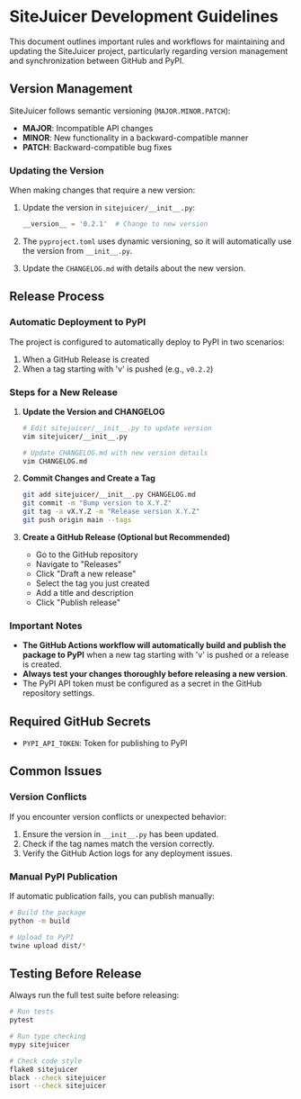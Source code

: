 # SiteJuicer Development Guidelines

This document outlines important rules and workflows for maintaining and updating the SiteJuicer project, particularly regarding version management and synchronization between GitHub and PyPI.

## Version Management

SiteJuicer follows semantic versioning (`MAJOR.MINOR.PATCH`):

- **MAJOR**: Incompatible API changes
- **MINOR**: New functionality in a backward-compatible manner
- **PATCH**: Backward-compatible bug fixes

### Updating the Version

When making changes that require a new version:

1. Update the version in `sitejuicer/__init__.py`:
   ```python
   __version__ = '0.2.1'  # Change to new version
   ```

2. The `pyproject.toml` uses dynamic versioning, so it will automatically use the version from `__init__.py`.

3. Update the `CHANGELOG.md` with details about the new version.

## Release Process

### Automatic Deployment to PyPI

The project is configured to automatically deploy to PyPI in two scenarios:

1. When a GitHub Release is created
2. When a tag starting with 'v' is pushed (e.g., `v0.2.2`)

### Steps for a New Release

1. **Update the Version and CHANGELOG**
   ```bash
   # Edit sitejuicer/__init__.py to update version
   vim sitejuicer/__init__.py
   
   # Update CHANGELOG.md with new version details
   vim CHANGELOG.md
   ```

2. **Commit Changes and Create a Tag**
   ```bash
   git add sitejuicer/__init__.py CHANGELOG.md
   git commit -m "Bump version to X.Y.Z"
   git tag -a vX.Y.Z -m "Release version X.Y.Z"
   git push origin main --tags
   ```

3. **Create a GitHub Release (Optional but Recommended)**
   - Go to the GitHub repository
   - Navigate to "Releases"
   - Click "Draft a new release"
   - Select the tag you just created
   - Add a title and description
   - Click "Publish release"

### Important Notes

- **The GitHub Actions workflow will automatically build and publish the package to PyPI** when a new tag starting with 'v' is pushed or a release is created.
- **Always test your changes thoroughly before releasing a new version**.
- The PyPI API token must be configured as a secret in the GitHub repository settings.

## Required GitHub Secrets

- `PYPI_API_TOKEN`: Token for publishing to PyPI

## Common Issues

### Version Conflicts

If you encounter version conflicts or unexpected behavior:

1. Ensure the version in `__init__.py` has been updated.
2. Check if the tag names match the version correctly.
3. Verify the GitHub Action logs for any deployment issues.

### Manual PyPI Publication

If automatic publication fails, you can publish manually:

```bash
# Build the package
python -m build

# Upload to PyPI
twine upload dist/*
```

## Testing Before Release

Always run the full test suite before releasing:

```bash
# Run tests
pytest

# Run type checking
mypy sitejuicer

# Check code style
flake8 sitejuicer
black --check sitejuicer
isort --check sitejuicer
``` 